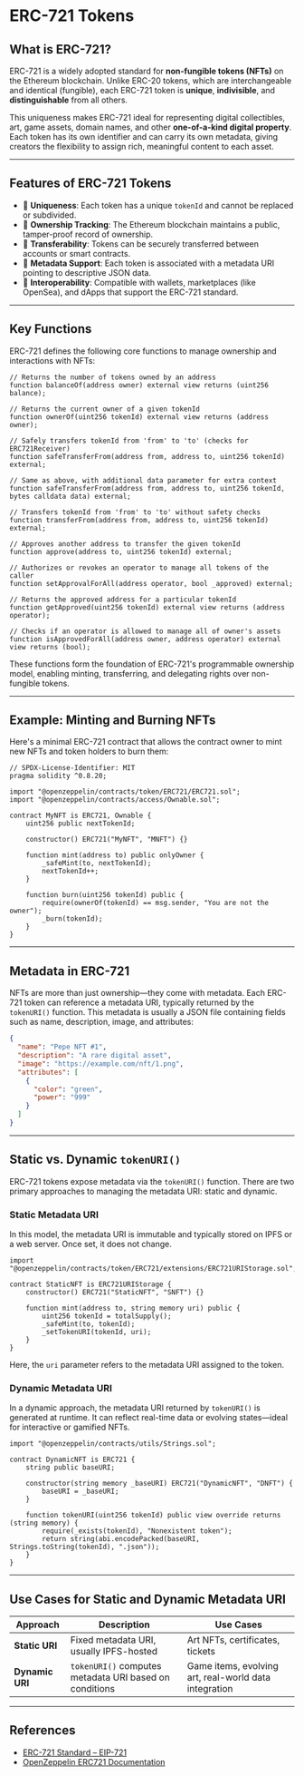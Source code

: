 # ERC-721 Tokens

## What is ERC-721?

ERC-721 is a widely adopted standard for **non-fungible tokens (NFTs)** on the Ethereum blockchain. Unlike ERC-20 tokens, which are interchangeable and identical (fungible), each ERC-721 token is **unique**, **indivisible**, and **distinguishable** from all others.

This uniqueness makes ERC-721 ideal for representing digital collectibles, art, game assets, domain names, and other **one-of-a-kind digital property**. Each token has its own identifier and can carry its own metadata, giving creators the flexibility to assign rich, meaningful content to each asset.

---

## Features of ERC-721 Tokens

- 🎯 **Uniqueness**: Each token has a unique `tokenId` and cannot be replaced or subdivided.
- 👤 **Ownership Tracking**: The Ethereum blockchain maintains a public, tamper-proof record of ownership.
- 🔄 **Transferability**: Tokens can be securely transferred between accounts or smart contracts.
- 🧾 **Metadata Support**: Each token is associated with a metadata URI pointing to descriptive JSON data.
- 🔗 **Interoperability**: Compatible with wallets, marketplaces (like OpenSea), and dApps that support the ERC-721 standard.

---

## Key Functions

ERC-721 defines the following core functions to manage ownership and interactions with NFTs:

```solidity
// Returns the number of tokens owned by an address
function balanceOf(address owner) external view returns (uint256 balance);

// Returns the current owner of a given tokenId
function ownerOf(uint256 tokenId) external view returns (address owner);

// Safely transfers tokenId from 'from' to 'to' (checks for ERC721Receiver)
function safeTransferFrom(address from, address to, uint256 tokenId) external;

// Same as above, with additional data parameter for extra context
function safeTransferFrom(address from, address to, uint256 tokenId, bytes calldata data) external;

// Transfers tokenId from 'from' to 'to' without safety checks
function transferFrom(address from, address to, uint256 tokenId) external;

// Approves another address to transfer the given tokenId
function approve(address to, uint256 tokenId) external;

// Authorizes or revokes an operator to manage all tokens of the caller
function setApprovalForAll(address operator, bool _approved) external;

// Returns the approved address for a particular tokenId
function getApproved(uint256 tokenId) external view returns (address operator);

// Checks if an operator is allowed to manage all of owner's assets
function isApprovedForAll(address owner, address operator) external view returns (bool);
```

These functions form the foundation of ERC-721's programmable ownership model, enabling minting, transferring, and delegating rights over non-fungible tokens.

---

## Example: Minting and Burning NFTs

Here's a minimal ERC-721 contract that allows the contract owner to mint new NFTs and token holders to burn them:

```solidity
// SPDX-License-Identifier: MIT
pragma solidity ^0.8.20;

import "@openzeppelin/contracts/token/ERC721/ERC721.sol";
import "@openzeppelin/contracts/access/Ownable.sol";

contract MyNFT is ERC721, Ownable {
    uint256 public nextTokenId;

    constructor() ERC721("MyNFT", "MNFT") {}

    function mint(address to) public onlyOwner {
        _safeMint(to, nextTokenId);
        nextTokenId++;
    }

    function burn(uint256 tokenId) public {
        require(ownerOf(tokenId) == msg.sender, "You are not the owner");
        _burn(tokenId);
    }
}
```

---

## Metadata in ERC-721

NFTs are more than just ownership—they come with metadata. Each ERC-721 token can reference a metadata URI, typically returned by the `tokenURI()` function. This metadata is usually a JSON file containing fields such as name, description, image, and attributes:

```json
{
  "name": "Pepe NFT #1",
  "description": "A rare digital asset",
  "image": "https://example.com/nft/1.png",
  "attributes": [
    {
      "color": "green",
      "power": "999"
    }
  ]
}
```

---

## Static vs. Dynamic `tokenURI()`

ERC-721 tokens expose metadata via the `tokenURI()` function. There are two primary approaches to managing the metadata URI: static and dynamic.

### Static Metadata URI

In this model, the metadata URI is immutable and typically stored on IPFS or a web server. Once set, it does not change.

```solidity
import "@openzeppelin/contracts/token/ERC721/extensions/ERC721URIStorage.sol";

contract StaticNFT is ERC721URIStorage {
    constructor() ERC721("StaticNFT", "SNFT") {}

    function mint(address to, string memory uri) public {
        uint256 tokenId = totalSupply();
        _safeMint(to, tokenId);
        _setTokenURI(tokenId, uri);
    }
}
```

Here, the `uri` parameter refers to the metadata URI assigned to the token.

### Dynamic Metadata URI

In a dynamic approach, the metadata URI returned by `tokenURI()` is generated at runtime. It can reflect real-time data or evolving states—ideal for interactive or gamified NFTs.

```solidity
import "@openzeppelin/contracts/utils/Strings.sol";

contract DynamicNFT is ERC721 {
    string public baseURI;

    constructor(string memory _baseURI) ERC721("DynamicNFT", "DNFT") {
        baseURI = _baseURI;
    }

    function tokenURI(uint256 tokenId) public view override returns (string memory) {
        require(_exists(tokenId), "Nonexistent token");
        return string(abi.encodePacked(baseURI, Strings.toString(tokenId), ".json"));
    }
}
```

---

## Use Cases for Static and Dynamic Metadata URI

| Approach          | Description                                             | Use Cases                              |
|-------------------|---------------------------------------------------------|----------------------------------------|
| **Static URI**    | Fixed metadata URI, usually IPFS-hosted                | Art NFTs, certificates, tickets        |
| **Dynamic URI**   | `tokenURI()` computes metadata URI based on conditions | Game items, evolving art, real-world data integration |

---

## References

- [ERC-721 Standard – EIP-721](https://eips.ethereum.org/EIPS/eip-721)
- [OpenZeppelin ERC721 Documentation](https://docs.openzeppelin.com/contracts/4.x/api/token/erc721)
